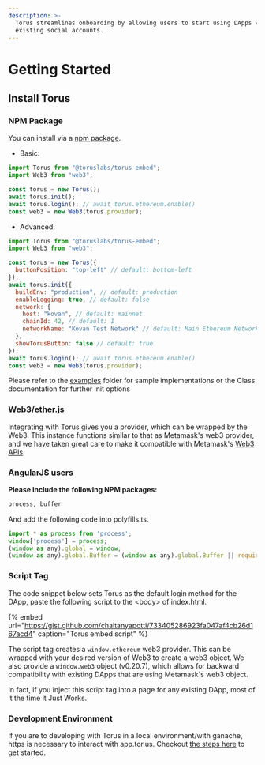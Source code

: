 ```yaml
---
description: >-
  Torus streamlines onboarding by allowing users to start using DApps via
  existing social accounts.
---
```


# Getting Started

## Install Torus

### NPM Package

You can install via a [npm package](https://www.npmjs.com/package/@toruslabs/torus-embed).

* Basic:

```javascript
import Torus from "@toruslabs/torus-embed";
import Web3 from "web3";

const torus = new Torus();
await torus.init();
await torus.login(); // await torus.ethereum.enable()
const web3 = new Web3(torus.provider);
```

* Advanced:

```javascript
import Torus from "@toruslabs/torus-embed";
import Web3 from "web3";

const torus = new Torus({
  buttonPosition: "top-left" // default: bottom-left
});
await torus.init({
  buildEnv: "production", // default: production
  enableLogging: true, // default: false
  network: {
    host: "kovan", // default: mainnet
    chainId: 42, // default: 1
    networkName: "Kovan Test Network" // default: Main Ethereum Network
  },
  showTorusButton: false // default: true
});
await torus.login(); // await torus.ethereum.enable()
const web3 = new Web3(torus.provider);
```

Please refer to the [examples](https://github.com/torusresearch/torus-embed/tree/master/examples) folder for sample implementations or the Class documentation for further init options

### Web3/ether.js

Integrating with Torus gives you a provider, which can be wrapped by the Web3. This instance functions similar to that as Metamask's web3 provider, and we have taken great care to make it compatible with Metamask's [Web3 APIs](https://web3js.readthedocs.io/en/1.0/).

### AngularJS users

**Please include the following NPM packages:**

```bash
process, buffer
```

And add the following code into polyfills.ts.

```javascript
import * as process from 'process';
window['process'] = process;
(window as any).global = window;
(window as any).global.Buffer = (window as any).global.Buffer || require('buffer').Buffer;
```

### Script Tag

The code snippet below sets Torus as the default login method for the DApp, paste the following script to the &lt;body&gt; of index.html.

{% embed url="https://gist.github.com/chaitanyapotti/733405286923fa047af4cb26d167acd4" caption="Torus embed script" %}

The script tag creates a `window.ethereum` web3 provider. This can be wrapped with your desired version of Web3 to create a web3 object. We also provide a `window.web3` object \(v0.20.7\), which allows for backward compatibility with existing DApps that are using Metamask's web3 object.

In fact, if you inject this script tag into a page for any existing DApp, most of it the time it Just Works.

### Development Environment

If you are to developing with Torus in a local environment/with ganache, https is necessary to interact with app.tor.us. Checkout [the steps here](https://https://docs.tor.us/developing-with-torus/ganache) to get started.

